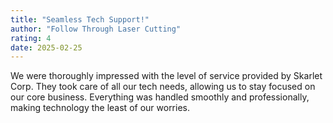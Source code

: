 ```yaml
---
title: "Seamless Tech Support!"  
author: "Follow Through Laser Cutting"  
rating: 4  
date: 2025-02-25  
---  
```

We were thoroughly impressed with the level of service provided by Skarlet Corp. They took care of all our tech needs, allowing us to stay focused on our core business. Everything was handled smoothly and professionally, making technology the least of our worries.